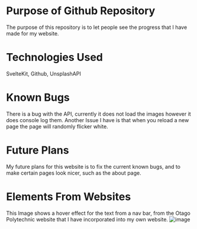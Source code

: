 # Purpose of Github Repository
The purpose of this repository is to let people see the progress that I have made for my website.

# Technologies Used
SvelteKit, Github, UnsplashAPI

# Known Bugs
There is a bug with the API, currently it does not load the images however it does console log them.
Another Issue I have is that when you reload a new page the page will randomly flicker white.

# Future Plans
My future plans for this website is to fix the current known bugs, and to make certain pages look nicer, such as the about page.

# Elements From Websites
This Image shows a hover effect for the text from a nav bar, from the Otago Polytechnic website that I have incorporated into my own website.
![image](https://github.com/HenryBGit/Website-2023/assets/79766960/5b5d8f84-ece4-4910-a00a-88d96fdf24e9)
